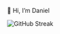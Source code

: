 👋 Hi, I’m Daniel

![GitHub Streak](https://streak-stats.demolab.com?user=danielyedaniel&theme=shades-of-purple&border_radius=4.7)
<!---
danielyedaniel/danielyedaniel is a ✨ special ✨ repository because its `README.md` (this file) appears on your GitHub profile.
You can click the Preview link to take a look at your changes.
--->
